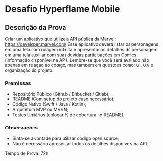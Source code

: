 # Desafio Hyperflame Mobile

## Descrição da Prova

Criar um aplicativo que utilize a API pública da Marvel: https://developer.marvel.com/
Esse aplicativo deverá listar os personagens em uma tela com rolagem infinita e apresentar os
detalhes do personagem em uma tela auxiliar com suas devidas participações em Comics
(informação disponível na API).
Lembre-se que você será avaliado não apenas em relação ao código, mas também em
questões como: UI, UX e organização do projeto.

### Premissas
- Repositório Público (Github / Bitbucket / Gitlab);
- README (Com setup do projeto caso necessário);
- Código Nativo (Swift / Java / Kotlin);
- Arquitetura MVP ou MVVM;
- Testes Unitários (colocar % de cobertura no README);

### Observações
- Sinta-se a vontade para utilizar código open source;
- Não é necessário apresentar todos os detalhes disponíveis na API.

Tempo de Prova: 72h
